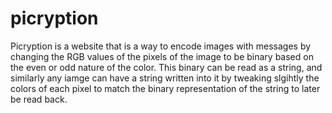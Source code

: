 # picryption
Picryption is a website that is a way to encode images with messages by changing the RGB values of the pixels of the image to be binary based on the even or odd nature of the color. This binary can be read as a string, and similarly any iamge can have a string written into it by tweaking slgihtly the colors of each pixel to match the binary representation of the string to later be read back.
